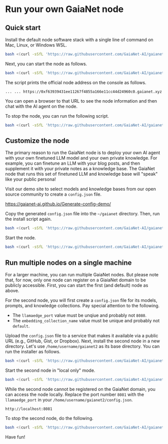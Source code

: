 # Run your own GaiaNet node

## Quick start

Install the default node software stack with a single line of command on Mac, Linux, or Windows WSL.

```bash
bash <(curl -sSfL 'https://raw.githubusercontent.com/GaiaNet-AI/gaianet-node/main/install.sh')
```

Next, you can start the node as follows.

```bash
bash <(curl -sSfL 'https://raw.githubusercontent.com/GaiaNet-AI/gaianet-node/main/start.sh')
```

The script prints the official node address on the console as follows.

```
... ... https://0xf63939431ee11267f4855a166e11cc44d24960c0.gaianet.xyz
```

You can open a browser to that URL to see the node information and then chat with the AI agent on the node.

To stop the node, you can run the following script.

```bash
bash <(curl -sSfL 'https://raw.githubusercontent.com/GaiaNet-AI/gaianet-node/main/stop.sh')
```

## Customize the node

The primary reason to run the GaiaNet node is to deploy your own AI agent with your own finetuned LLM model and your own private knowledge. 
For example, you can finetune an LLM with your blog posts, and then supplement it with your private notes as a knowledge base. The GaiaNet node that runs this set of finetuned LLM and knowledge base will "speak" like your public persona!

Visit our demo site to select models and knowledge bases from our open source community to create a `config.json` file.

https://gaianet-ai.github.io/Generate-config-demo/

Copy the generated `config.json` file into the `~/gaianet` directory.
Then, run the install script again.

```bash
bash <(curl -sSfL 'https://raw.githubusercontent.com/GaiaNet-AI/gaianet-node/main/install.sh')
```

Start the node.

```bash
bash <(curl -sSfL 'https://raw.githubusercontent.com/GaiaNet-AI/gaianet-node/main/start.sh')
```

## Run multiple nodes on a single machine

For a larger machine, you can run multiple GaiaNet nodes. But please note that, for now, only one node can register on a GiaiaNet domain to be publicly accessible. First, you can start the first (and default) node as above.

For the second node, you will first create a `config.json` file for its models, prompts, and knowledge collections. Pay special attention to the following.

* The `llamaedge_port` value must be unqiue and probably not `8080`.
* The `embedding_collection_name` value must be unique and probably not `default`.

Upload the `config.json` file to a service that makes it available via a public URL (e.g., GitHub, Gist, or Dropbox). Next, install the second node in a new directory. Let's use `/home/username/gaianet2` as its base directory. You can run the installer as follows.

```bash
bash <(curl -sSfL 'https://raw.githubusercontent.com/GaiaNet-AI/gaianet-node/main/install.sh') --config https://hosting.service/config.json --base /home/username/gaianet2
```

Start the second node in "local only" mode.

```bash
bash <(curl -sSfL 'https://raw.githubusercontent.com/GaiaNet-AI/gaianet-node/main/start.sh') --base /home/username/gaianet2 --local
```

While the second node cannot be registered on the GaiaNet domain, you can access the node locally. Replace the port number `8081` with the `llamaedge_port` in your `/home/username/gaianet2/config.json`.

```
http://localhost:8081
```

To stop the second node, do the following.

```bash
bash <(curl -sSfL 'https://raw.githubusercontent.com/GaiaNet-AI/gaianet-node/main/stop.sh') --base /home/username/gaianet2
```

Have fun!

